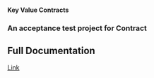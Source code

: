 #### Key Value Contracts
### An acceptance test project for Contract

## Full Documentation
[Link](http://harmingcola.github.io/contract/)
